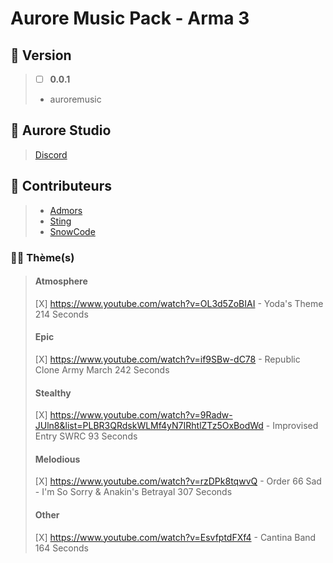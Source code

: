 # Aurore Music Pack - Arma 3

## 🎫 Version
> - [ ] **0.0.1**
> 
> - auroremusic

## 🏢 Aurore Studio
> [Discord](https://discord.gg/JMZukzqDGx)

## 🤝 Contributeurs
> + [Admors](https://steamcommunity.com/profiles/76561198134513977/)
> + [Sting](https://steamcommunity.com/profiles/76561198272941463/)
> + [SnowCode](https://github.com/chopin2712)

### 🧑‍💻 Thème(s)
> #### Atmosphere
>  [X] https://www.youtube.com/watch?v=OL3d5ZoBIAI - Yoda's Theme 214 Seconds
> #### Epic
>  [X] https://www.youtube.com/watch?v=if9SBw-dC78 - Republic Clone Army March 242 Seconds
> #### Stealthy
>  [X] https://www.youtube.com/watch?v=9Radw-JUln8&list=PLBR3QRdskWLMf4yN7IRhtlZTz5OxBodWd - Improvised Entry SWRC 93 Seconds
> #### Melodious
>  [X] https://www.youtube.com/watch?v=rzDPk8tqwvQ - Order 66 Sad - I'm So Sorry & Anakin's Betrayal 307 Seconds 
> #### Other
>  [X] https://www.youtube.com/watch?v=EsvfptdFXf4 - Cantina Band 164 Seconds 